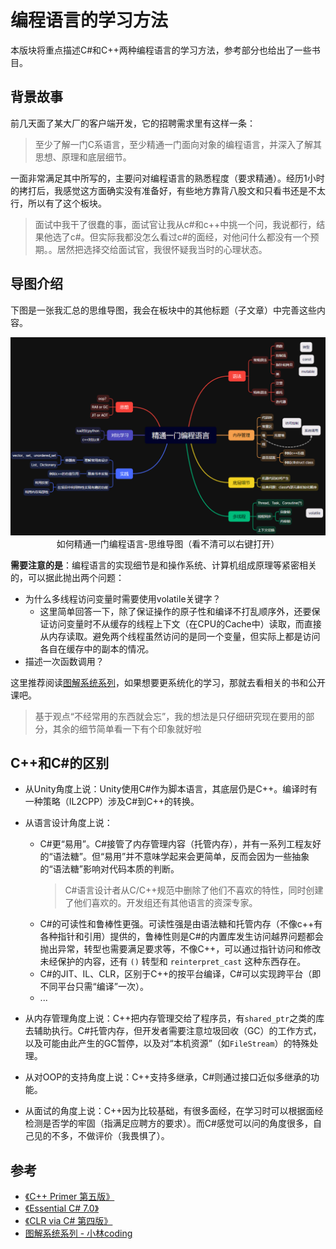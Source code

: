 # 编程语言的学习方法

本版块将重点描述C#和C++两种编程语言的学习方法，参考部分也给出了一些书目。

## 背景故事

前几天面了某大厂的客户端开发，它的招聘需求里有这样一条：

> 至少了解一门C系语言，至少精通一门面向对象的编程语言，并深入了解其思想、原理和底层细节。

一面非常满足其中所写的，主要问对编程语言的熟悉程度（要求精通）。经历1小时的拷打后，我感觉这方面确实没有准备好，有些地方靠背八股文和只看书还是不太行，所以有了这个板块。

> 面试中我干了很蠢的事，面试官让我从c#和c++中挑一个问，我说都行，结果他选了c#。但实际我都没怎么看过c#的面经，对他问什么都没有一个预期。。居然把选择交给面试官，我很怀疑我当时的心理状态。

## 导图介绍

下图是一张我汇总的思维导图，我会在板块中的其他标题（子文章）中完善这些内容。

<img src="../img/language-0.png">

<center> 如何精通一门编程语言-思维导图（看不清可以右键打开） </center>

**需要注意的是**：编程语言的实现细节是和操作系统、计算机组成原理等紧密相关的，可以据此抛出两个问题：
- 为什么多线程访问变量时需要使用volatile关键字？
    - 这里简单回答一下，除了保证操作的原子性和编译不打乱顺序外，还要保证访问变量时不从缓存的线程上下文（在CPU的Cache中）读取，而直接从内存读取。避免两个线程虽然访问的是同一个变量，但实际上都是访问各自在缓存中的副本的情况。
- 描述一次函数调用？

这里推荐阅读[图解系统系列](https://www.xiaolincoding.com/os)，如果想要更系统化的学习，那就去看相关的书和公开课吧。
> 基于观点“不经常用的东西就会忘”，我的想法是只仔细研究现在要用的部分，其余的细节简单看一下有个印象就好啦

## C++和C#的区别

- 从Unity角度上说：Unity使用C#作为脚本语言，其底层仍是C++。编译时有一种策略（IL2CPP）涉及C#到C++的转换。

- 从语言设计角度上说：
    - C#更“易用”。C#接管了内存管理内容（托管内存），并有一系列工程友好的“语法糖”。但“易用”并不意味学起来会更简单，反而会因为一些抽象的“语法糖”影响对代码本质的判断。
        > C#语言设计者从C/C++规范中删除了他们不喜欢的特性，同时创建了他们喜欢的。开发组还有其他语言的资深专家。
    - C#的可读性和鲁棒性更强。可读性强是由语法糖和托管内存（不像c++有各种指针和引用）提供的，鲁棒性则是C#的内置库发生访问越界问题都会抛出异常，转型也需要满足要求等，不像C++，可以通过指针访问和修改未经保护的内容，还有 `()` 转型和 `reinterpret_cast` 这种东西存在。
    - C#的JIT、IL、CLR，区别于C++的按平台编译，C#可以实现跨平台（即不同平台只需“编译”一次）。
    - ...
- 从内存管理角度上说：C++把内存管理交给了程序员，有`shared_ptr`之类的库去辅助执行。C#托管内存，但开发者需要注意垃圾回收（GC）的工作方式，以及可能由此产生的GC暂停，以及对“本机资源”（如`FileStream`）的特殊处理。
- 从对OOP的支持角度上说：C++支持多继承，C#则通过接口近似多继承的功能。
- 从面试的角度上说：C++因为比较基础，有很多面经，在学习时可以根据面经检测是否学的牢固（指满足应聘方的要求）。而C#感觉可以问的角度很多，自己见的不多，不做评价（我畏惧了）。

## 参考
- [《C++ Primer 第五版》](https://book.douban.com/subject/10505113/)
- [《Essential C# 7.0》](https://book.douban.com/subject/33474759)
- [《CLR via C# 第四版》](https://book.douban.com/subject/26285940)
- [图解系统系列 - 小林coding](https://www.xiaolincoding.com/os)